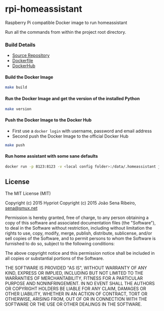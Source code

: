 # rpi-homeassistant

Raspberry Pi compatible Docker image to run homeassistant

Run all the commands from within the project root directory.

### Build Details
- [Source Repository](https://github.com/jeffeb3/rpi-homeassistant)
- [Dockerfile](https://github.com/jeffeb3/rpi-homeassistant/blob/master/Dockerfile)
- [DockerHub](https://registry.hub.docker.com/u/jeffeb3/rpi-homeassistant/)

#### Build the Docker Image
```bash
make build
```

#### Run the Docker Image and get the version of the installed Python
```bash
make version
```

#### Push the Docker Image to the Docker Hub
* First use a `docker login` with username, password and email address
* Second push the Docker Image to the official Docker Hub

```bash
make push
```
#### Run home assistant with some sane defaults
```bash
docker run -p 8123:8123 -v <local config folder>:/data/.homeassistant jeffeb3/rpi-homeassistant
```

## License

The MIT License (MIT)

Copyright (c) 2015 Hypriot
Copyright (c) 2015 João Sena Ribeiro, sena@smux.net

Permission is hereby granted, free of charge, to any person obtaining a copy
of this software and associated documentation files (the "Software"), to deal
in the Software without restriction, including without limitation the rights
to use, copy, modify, merge, publish, distribute, sublicense, and/or sell
copies of the Software, and to permit persons to whom the Software is
furnished to do so, subject to the following conditions:

The above copyright notice and this permission notice shall be included in all
copies or substantial portions of the Software.

THE SOFTWARE IS PROVIDED "AS IS", WITHOUT WARRANTY OF ANY KIND, EXPRESS OR
IMPLIED, INCLUDING BUT NOT LIMITED TO THE WARRANTIES OF MERCHANTABILITY,
FITNESS FOR A PARTICULAR PURPOSE AND NONINFRINGEMENT. IN NO EVENT SHALL THE
AUTHORS OR COPYRIGHT HOLDERS BE LIABLE FOR ANY CLAIM, DAMAGES OR OTHER
LIABILITY, WHETHER IN AN ACTION OF CONTRACT, TORT OR OTHERWISE, ARISING FROM,
OUT OF OR IN CONNECTION WITH THE SOFTWARE OR THE USE OR OTHER DEALINGS IN THE
SOFTWARE.

